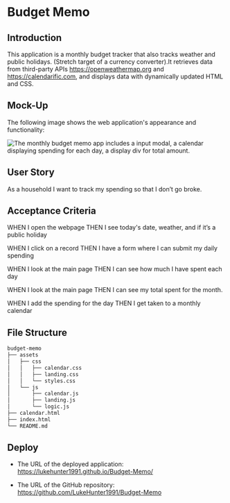 # Budget Memo

## Introduction

This application is a monthly budget tracker that also tracks weather and public holidays.
(Stretch target of a currency converter).It retrieves data from third-party APIs https://openweathermap.org and https://calendarific.com, and displays data with dynamically updated HTML and CSS.

## Mock-Up

The following image shows the web application's appearance and functionality:

![The monthly budget memo app includes a input modal, a calendar displaying spending for each day, a display div for total amount.](./assets/?.png)

## User Story

As a household I want to track my spending so that I don’t go broke.

## Acceptance Criteria

WHEN I open the webpage 
THEN I see today's date, weather, and if it’s a public holiday

WHEN I click on a record 
THEN I have a form where I can submit my daily spending

WHEN I look at the main page 
THEN I can see how much I have spent each day

WHEN I look at the main page 
THEN I can see my total spent for the month.

WHEN I add the spending for the day 
THEN I get taken to a monthly calendar

## File Structure
```md
budget-memo
├── assets
│   ├── css
│   │   ├── calendar.css
│   │   ├── landing.css
│   │   └── styles.css
│   └── js
│       ├── calendar.js
│       ├── landing.js
│       └── logic.js
├── calendar.html
├── index.html
└── README.md
```

## Deploy

* The URL of the deployed application:  https://lukehunter1991.github.io/Budget-Memo/

* The URL of the GitHub repository: https://github.com/LukeHunter1991/Budget-Memo